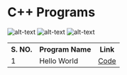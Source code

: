 
 # C++ Programs

![alt-text](https://encrypted-tbn0.gstatic.com/images?q=tbn:ANd9GcRH3s2wJP5r0J_BLdHroMx6KK4Mw2ujy4ekXtx_MmFsfhW3Z_w6JYfnhD8V7LnDhpUMeOo&usqp=CAU)
![alt-text](https://encrypted-tbn0.gstatic.com/images?q=tbn:ANd9GcQ8kH18dkPY4DgKR0oVFstE-ZGDl0CnfXz9pA&usqp=CAU)
![alt-text](https://encrypted-tbn0.gstatic.com/images?q=tbn:ANd9GcR26f_bUqRTUeihSma8zXVjMtZcMNxhjIS3Vw&usqp=CAU)

<table>
 <tr>
	 <th>S. NO.</th>
	 <th>Program Name</th>
	 <th>Link</th>
 </tr>

 <tr>
 	<td>1</td>
 	<td>Hello World</td>
 	<td><a href="https://github.com/prashant3110/CPP/blob/7a122fddabac1276d76e9c1b4e9d9ab705ce0877/Hello%20World.cpp">Code</a></td>
 </tr>


























 </table>
